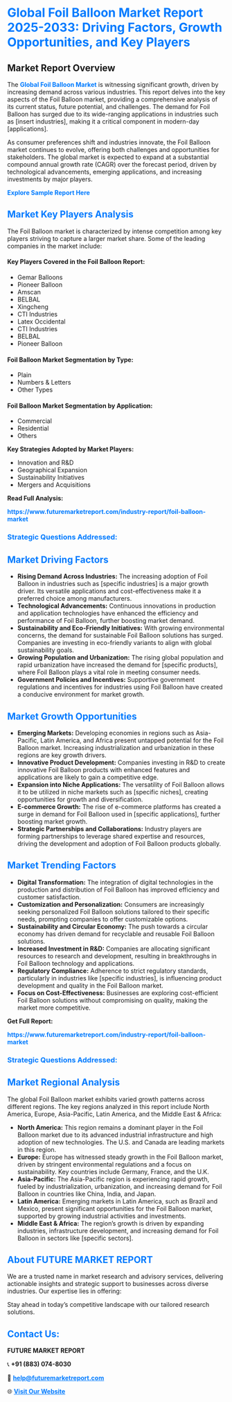 <h1 style="color: #007BFF;">Global Foil Balloon Market Report 2025-2033: Driving Factors, Growth Opportunities, and Key Players</h1>

<section id="overview">
<h2>Market Report Overview</h2>
<p>The <a href="https://www.futuremarketreport.com/industry-report/foil-balloon-market" style="color: #007BFF; text-decoration: none;"><strong>Global Foil Balloon Market</strong></a> is witnessing significant growth, driven by increasing demand across various industries. This report delves into the key aspects of the Foil Balloon market, providing a comprehensive analysis of its current status, future potential, and challenges. The demand for Foil Balloon has surged due to its wide-ranging applications in industries such as [insert industries], making it a critical component in modern-day [applications].</p>
<p>As consumer preferences shift and industries innovate, the Foil Balloon market continues to evolve, offering both challenges and opportunities for stakeholders. The global market is expected to expand at a substantial compound annual growth rate (CAGR) over the forecast period, driven by technological advancements, emerging applications, and increasing investments by major players.</p>
</section>

<section id="overview">
<p><a href="https://www.futuremarketreport.com/request-sample/reportId=31980" style="color: #007BFF; text-decoration: none;"><strong>Explore Sample Report Here</strong></a></p>
</section>

<section id="key-players">
<h2 style="color: #007BFF;">Market Key Players Analysis</h2>
<p>The Foil Balloon market is characterized by intense competition among key players striving to capture a larger market share. Some of the leading companies in the market include:</p>
<h4>Key Players Covered in the Foil Balloon Report:</h4>
<ul><li>Gemar Balloons</li><li>Pioneer Balloon</li><li>Amscan</li><li>BELBAL</li><li>Xingcheng</li><li>CTI Industries</li><li>Latex Occidental</li><li>CTI Industries</li><li>BELBAL</li><li>Pioneer Balloon</li></ul>
<h4>Foil Balloon Market Segmentation by Type:</h4>
<ul><li>Plain</li><li>Numbers &amp; Letters</li><li>Other Types</li></ul>

<h4>Foil Balloon Market Segmentation by Application:</h4>
<ul><li>Commercial</li><li>Residential</li><li>Others</li></ul>
<p><strong>Key Strategies Adopted by Market Players:</strong></p>
<ul>
<li>Innovation and R&D</li>
<li>Geographical Expansion</li>
<li>Sustainability Initiatives</li>
<li>Mergers and Acquisitions</li>
</ul>
</section>

<section>
<p><strong>Read Full Analysis: </strong></p><a href="https://www.futuremarketreport.com/industry-report/foil-balloon-market" style="color: #007BFF; text-decoration: none;"><strong>https://www.futuremarketreport.com/industry-report/foil-balloon-market</strong></a>
<h3 style="color: #007BFF;">Strategic Questions Addressed:</h3>
</section>

<section id="driving-factors">
<h2 style="color: #007BFF;">Market Driving Factors</h2>
<ul>
<li><strong>Rising Demand Across Industries:</strong> The increasing adoption of Foil Balloon in industries such as [specific industries] is a major growth driver. Its versatile applications and cost-effectiveness make it a preferred choice among manufacturers.</li>
<li><strong>Technological Advancements:</strong> Continuous innovations in production and application technologies have enhanced the efficiency and performance of Foil Balloon, further boosting market demand.</li>
<li><strong>Sustainability and Eco-Friendly Initiatives:</strong> With growing environmental concerns, the demand for sustainable Foil Balloon solutions has surged. Companies are investing in eco-friendly variants to align with global sustainability goals.</li>
<li><strong>Growing Population and Urbanization:</strong> The rising global population and rapid urbanization have increased the demand for [specific products], where Foil Balloon plays a vital role in meeting consumer needs.</li>
<li><strong>Government Policies and Incentives:</strong> Supportive government regulations and incentives for industries using Foil Balloon have created a conducive environment for market growth.</li>
</ul>
</section>

<section id="growth-opportunities">
<h2 style="color: #007BFF;">Market Growth Opportunities</h2>
<ul>
<li><strong>Emerging Markets:</strong> Developing economies in regions such as Asia-Pacific, Latin America, and Africa present untapped potential for the Foil Balloon market. Increasing industrialization and urbanization in these regions are key growth drivers.</li>
<li><strong>Innovative Product Development:</strong> Companies investing in R&D to create innovative Foil Balloon products with enhanced features and applications are likely to gain a competitive edge.</li>
<li><strong>Expansion into Niche Applications:</strong> The versatility of Foil Balloon allows it to be utilized in niche markets such as [specific niches], creating opportunities for growth and diversification.</li>
<li><strong>E-commerce Growth:</strong> The rise of e-commerce platforms has created a surge in demand for Foil Balloon used in [specific applications], further boosting market growth.</li>
<li><strong>Strategic Partnerships and Collaborations:</strong> Industry players are forming partnerships to leverage shared expertise and resources, driving the development and adoption of Foil Balloon products globally.</li>
</ul>
</section>

<section id="trending-factors">
<h2 style="color: #007BFF;">Market Trending Factors</h2>
<ul>
<li><strong>Digital Transformation:</strong> The integration of digital technologies in the production and distribution of Foil Balloon has improved efficiency and customer satisfaction.</li>
<li><strong>Customization and Personalization:</strong> Consumers are increasingly seeking personalized Foil Balloon solutions tailored to their specific needs, prompting companies to offer customizable options.</li>
<li><strong>Sustainability and Circular Economy:</strong> The push towards a circular economy has driven demand for recyclable and reusable Foil Balloon solutions.</li>
<li><strong>Increased Investment in R&D:</strong> Companies are allocating significant resources to research and development, resulting in breakthroughs in Foil Balloon technology and applications.</li>
<li><strong>Regulatory Compliance:</strong> Adherence to strict regulatory standards, particularly in industries like [specific industries], is influencing product development and quality in the Foil Balloon market.</li>
<li><strong>Focus on Cost-Effectiveness:</strong> Businesses are exploring cost-efficient Foil Balloon solutions without compromising on quality, making the market more competitive.</li>
</ul>
</section>

<section>
<p><strong>Get Full Report: </strong></p><a href="https://www.futuremarketreport.com/industry-report/foil-balloon-market" style="color: #007BFF; text-decoration: none;"><strong>https://www.futuremarketreport.com/industry-report/foil-balloon-market</strong></a>
<h3 style="color: #007BFF;">Strategic Questions Addressed:</h3>
</section>


<section id="regional-analysis">
<h2 style="color: #007BFF;">Market Regional Analysis</h2>
<p>The global Foil Balloon market exhibits varied growth patterns across different regions. The key regions analyzed in this report include North America, Europe, Asia-Pacific, Latin America, and the Middle East & Africa:</p>
<ul>
<li><strong>North America:</strong> This region remains a dominant player in the Foil Balloon market due to its advanced industrial infrastructure and high adoption of new technologies. The U.S. and Canada are leading markets in this region.</li>
<li><strong>Europe:</strong> Europe has witnessed steady growth in the Foil Balloon market, driven by stringent environmental regulations and a focus on sustainability. Key countries include Germany, France, and the U.K.</li>
<li><strong>Asia-Pacific:</strong> The Asia-Pacific region is experiencing rapid growth, fueled by industrialization, urbanization, and increasing demand for Foil Balloon in countries like China, India, and Japan.</li>
<li><strong>Latin America:</strong> Emerging markets in Latin America, such as Brazil and Mexico, present significant opportunities for the Foil Balloon market, supported by growing industrial activities and investments.</li>
<li><strong>Middle East & Africa:</strong> The region’s growth is driven by expanding industries, infrastructure development, and increasing demand for Foil Balloon in sectors like [specific sectors].</li>
</ul>
</section>

<footer>
<h2 style="color: #007BFF;">About FUTURE MARKET REPORT</h2>
<p>We are a trusted name in market research and advisory services, delivering actionable insights and strategic support to businesses across diverse industries. Our expertise lies in offering:</p>

<p>Stay ahead in today’s competitive landscape with our tailored research solutions.</p>

<h2 style="color: #007BFF;">Contact Us:</h2>
<p><strong>FUTURE MARKET REPORT</strong></p>
<p>📞 <strong>+91 (883) 074-8030</strong></p>
<p>📧 <strong><a href="mailto:help@futuremarketreport.com" style="color: #007BFF;">help@futuremarketreport.com</a></strong></p>
<p>🌐 <strong><a href="https://www.futuremarketreport.com/" style="color: #007BFF;">Visit Our Website</a></strong></p>
</footer>